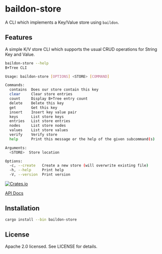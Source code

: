 # baildon-store

A CLI which implements a Key/Value store using `baildon`.

## Features

A simple K/V store CLI which supports the usual CRUD operations for String Key and Value.

```sh
baildon-store --help
B+Tree CLI

Usage: baildon-store [OPTIONS] <STORE> [COMMAND]

Commands:
  contains  Does our store contain this key
  clear     Clear store entries
  count     Display B+Tree entry count
  delete    Delete this key
  get       Get this key
  insert    Insert key value pair
  keys      List store keys
  entries   List store entries
  nodes     List store nodes
  values    List store values
  verify    Verify store
  help      Print this message or the help of the given subcommand(s)

Arguments:
  <STORE>  Store location

Options:
  -c, --create   Create a new store (will overwrite existing file)
  -h, --help     Print help
  -V, --version  Print version
```

[![Crates.io](https://img.shields.io/crates/v/baildon.svg)](https://crates.io/crates/baildon)

[API Docs](https://docs.rs/baildon/latest/baildon)

## Installation

```sh
cargo install --bin baildon-store
```

## License

Apache 2.0 licensed. See LICENSE for details.
